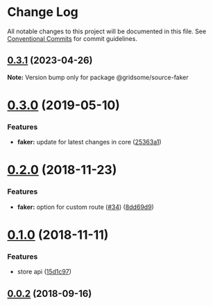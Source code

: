 # Change Log

All notable changes to this project will be documented in this file.
See [Conventional Commits](https://conventionalcommits.org) for commit guidelines.

## [0.3.1](https://github.com/gridsome/gridsome/tree/master/packages/source-faker/compare/@gridsome/source-faker@0.3.0...@gridsome/source-faker@0.3.1) (2023-04-26)

**Note:** Version bump only for package @gridsome/source-faker





# [0.3.0](https://github.com/gridsome/gridsome/tree/master/packages/source-faker/compare/@gridsome/source-faker@0.2.0...@gridsome/source-faker@0.3.0) (2019-05-10)


### Features

* **faker:** update for latest changes in core ([25363a1](https://github.com/gridsome/gridsome/tree/master/packages/source-faker/commit/25363a1))







<a name="0.2.0"></a>
# [0.2.0](https://github.com/gridsome/gridsome/compare/@gridsome/source-faker@0.1.0...@gridsome/source-faker@0.2.0) (2018-11-23)


### Features

* **faker:** option for custom route ([#34](https://github.com/gridsome/gridsome/issues/34)) ([8dd69d9](https://github.com/gridsome/gridsome/commit/8dd69d9))


<a name="0.1.0"></a>
# [0.1.0](https://github.com/gridsome/gridsome/compare/142896c2454016dc989a7872faffec7263fc658c...@gridsome/source-faker@0.1.0) (2018-11-11)


### Features

* store api ([15d1c97](https://github.com/gridsome/gridsome/commit/15d1c97))



<a name="0.0.2"></a>
## [0.0.2](https://github.com/gridsome/gridsome/compare/142896c2454016dc989a7872faffec7263fc658c...@gridsome/source-faker@0.1.0) (2018-09-16)
